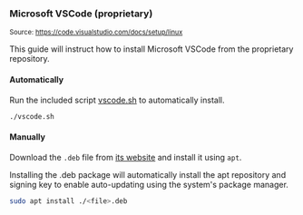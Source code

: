 ### Microsoft VSCode (proprietary)

<small>Source: https://code.visualstudio.com/docs/setup/linux</small>

This guide will instruct how to install Microsoft VSCode from the proprietary repository.

#### **Automatically**

Run the included script [vscode.sh](vscode.sh) to automatically install.

```bash
./vscode.sh
```

#### **Manually**

Download the `.deb` file from [its website](https://code.visualstudio.com/docs/?dv=linux64_deb) and install it using `apt`.

Installing the .deb package will automatically install the apt repository and signing key to enable auto-updating using the system's package manager.

```bash
sudo apt install ./<file>.deb
```

